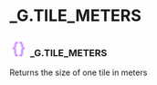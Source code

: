 # _G.TILE_METERS

### <img src="../../.gitbook/assets/global.png" width="32" height="32" /> **_G**.TILE_METERS
Returns the size of one tile in meters<br>

